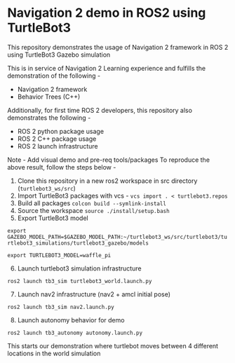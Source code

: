 # Navigation 2 demo in ROS2 using TurtleBot3

This repository demonstrates the usage of Navigation 2 framework in ROS 2 using TurtleBot3 Gazebo simulation

This is in service of Navigation 2 Learning experience and fulfills the demonstration of the following -
* Navigation 2 framework
* Behavior Trees (C++)

Additionally, for first time ROS 2 developers, this repository also demonstrates the following -
* ROS 2 python package usage
* ROS 2 C++ package usage
* ROS 2 launch infrastructure

Note - Add visual demo and pre-req tools/packages
To reproduce the above result, follow the steps below -

1. Clone this repository in a new ros2 workspace in src directory (`turtlebot3_ws/src`) 
2. Import TurtleBot3 packages with vcs - `vcs import . < turtlebot3.repos`
3. Build all packages `colcon build --symlink-install`
4. Source the workspace `source ./install/setup.bash`
5. Export TurtleBot3 model

`export GAZEBO_MODEL_PATH=$GAZEBO_MODEL_PATH:~/turtlebot3_ws/src/turtlebot3/turtlebot3_simulations/turtlebot3_gazebo/models`

`export TURTLEBOT3_MODEL=waffle_pi`

6. Launch turtlebot3 simulation infrastructure

`ros2 launch tb3_sim turtlebot3_world.launch.py`

7. Launch nav2 infrastructure (nav2 + amcl initial pose)

`ros2 launch tb3_sim nav2.launch.py`

8. Launch autonomy behavior for demo

`ros2 launch tb3_autonomy autonomy.launch.py`

This starts our demonstration where turtlebot moves between 4 different locations in the world simulation



